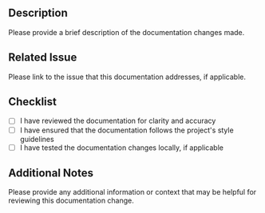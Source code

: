 ## Description
Please provide a brief description of the documentation changes made.

## Related Issue
Please link to the issue that this documentation addresses, if applicable.

## Checklist
- [ ] I have reviewed the documentation for clarity and accuracy
- [ ] I have ensured that the documentation follows the project's style guidelines
- [ ] I have tested the documentation changes locally, if applicable

## Additional Notes
Please provide any additional information or context that may be helpful for reviewing this documentation change.
